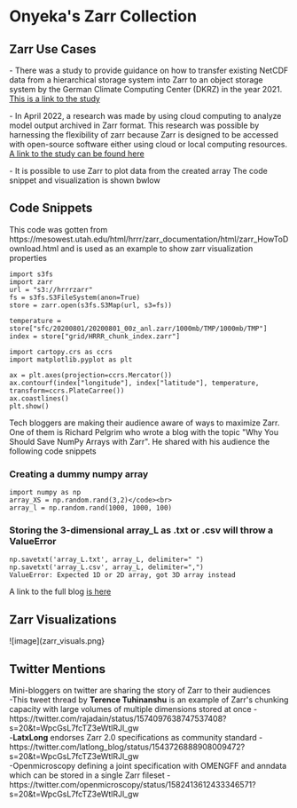 <h1>Onyeka's Zarr Collection</h1>
<h2>Zarr Use Cases</h2>
<p> - There was a study to provide guidance on how to transfer existing NetCDF data from a hierarchical storage system into Zarr to an object storage system by the German Climate Computing Center (DKRZ) in the year 2021.<a href="https://presentations.copernicus.org/EGU21/EGU21-2442_presentation.pdf"> This is a link to the study </a></p>
<p> - In April 2022, a research was made by using cloud computing to analyze model output archived in Zarr format. This research was possible by harnessing the flexibility of zarr because Zarr is designed to be accessed with open-source software either using cloud or local computing resources.<a href="https://journals.ametsoc.org/view/journals/atot/39/4/JTECH-D-21-0106.1.xml"> A link to the study can be found here</a></p>
<p> - It is possible to use Zarr to plot data from the created array The code snippet and visualization is shown bwlow</p>
<h2>Code Snippets</h2>
<p> This code was gotten from https://mesowest.utah.edu/html/hrrr/zarr_documentation/html/zarr_HowToDownload.html and is used as an example to show zarr visualization properties</p>

~~~
import s3fs
import zarr
url = "s3://hrrrzarr"
fs = s3fs.S3FileSystem(anon=True)
store = zarr.open(s3fs.S3Map(url, s3=fs))
~~~

~~~
temperature = store["sfc/20200801/20200801_00z_anl.zarr/1000mb/TMP/1000mb/TMP"]
index = store["grid/HRRR_chunk_index.zarr"]
~~~

~~~
import cartopy.crs as ccrs
import matplotlib.pyplot as plt

ax = plt.axes(projection=ccrs.Mercator())
ax.contourf(index["longitude"], index["latitude"], temperature, transform=ccrs.PlateCarree())
ax.coastlines()
plt.show()
~~~

<p>Tech bloggers are making their audience aware of ways to maximize Zarr. One of them is Richard Pelgrim who wrote a blog with the topic "Why You Should Save NumPy Arrays with Zarr". He shared with his audience the following code snippets</p>
<h3>Creating a dummy numpy array</h3>

~~~
import numpy as np
array_XS = np.random.rand(3,2)</code><br>
array_l = np.random.rand(1000, 1000, 100)
~~~
<h3>Storing the 3-dimensional array_L as .txt or .csv will throw a ValueError</h3>

~~~
np.savetxt('array_L.txt', array_L, delimiter=" ")
np.savetxt('array_L.csv', array_L, delimiter=",")
ValueError: Expected 1D or 2D array, got 3D array instead
~~~
<p>A link to the full blog <a href="https://towardsdatascience.com/why-you-should-save-numpy-arrays-with-zarr-dabff4ae6c0c">is here</a></p>
<h2>Zarr Visualizations</h2>
![image](zarr_visuals.png}
<h2>Twitter Mentions</h2>
<p>Mini-bloggers on twitter are sharing the story of Zarr to their audiences<br>
  -This tweet thread by <b>Terence Tuhinanshu</b> is an example of Zarr's chunking capacity with large volumes of multiple dimensions stored at once - https://twitter.com/rajadain/status/1574097638747537408?s=20&t=WpcGsL7fcTZ3eWtlRJl_gw<br>
  -<b>LatxLong</b> endorses Zarr 2.0 specifications as community standard - https://twitter.com/latlong_blog/status/1543726888908009472?s=20&t=WpcGsL7fcTZ3eWtlRJl_gw<br>
  -Openmicroscopy defining a joint specification with OMENGFF and anndata which can be stored in a single Zarr fileset - https://twitter.com/openmicroscopy/status/1582413612433346571?s=20&t=WpcGsL7fcTZ3eWtlRJl_gw<br>
</p>
